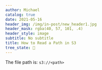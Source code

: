 ```yaml
---
author: Michael
catalog: true
date: 2021-05-16
header_img: /img/in-post/new_header1.jpg
header_mask: rgba(40, 57, 101, .4)
header_style: image
subtitle: No subtitle
title: How to Read a Path in S3
tree_state: 🌱
---
```


The file path is:
```s3://<path>```
